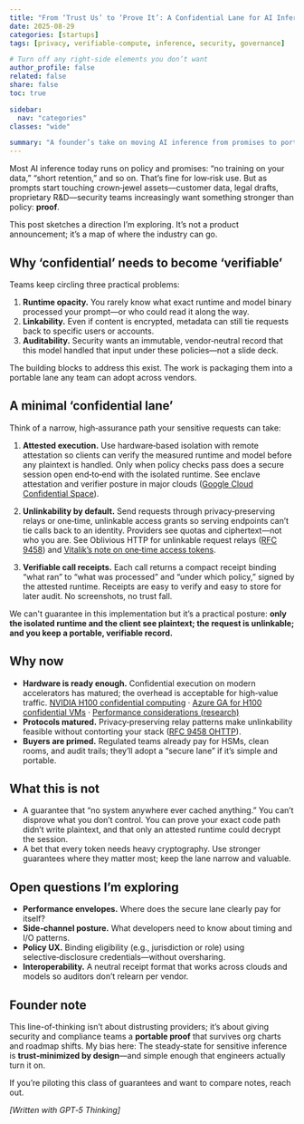 ```yaml
---
title: "From ‘Trust Us’ to ‘Prove It’: A Confidential Lane for AI Inference"
date: 2025-08-29
categories: [startups]
tags: [privacy, verifiable-compute, inference, security, governance]

# Turn off any right‐side elements you don’t want
author_profile: false
related: false
share: false
toc: true

sidebar:
  nav: "categories"
classes: "wide"

summary: "A founder’s take on moving AI inference from promises to portable proofs—without boiling the ocean."
---
```


Most AI inference today runs on policy and promises: “no training on your data,” “short retention,” and so on. That’s fine for low‑risk use. But as prompts start touching crown‑jewel assets—customer data, legal drafts, proprietary R&D—security teams increasingly want something stronger than policy: **proof**.

This post sketches a direction I’m exploring. It’s not a product announcement; it’s a map of where the industry can go.

## Why ‘confidential’ needs to become ‘verifiable’

Teams keep circling three practical problems:

1. **Runtime opacity.** You rarely know what exact runtime and model binary processed your prompt—or who could read it along the way.
2. **Linkability.** Even if content is encrypted, metadata can still tie requests back to specific users or accounts.
3. **Auditability.** Security wants an immutable, vendor‑neutral record that this model handled that input under these policies—not a slide deck.

The building blocks to address this exist. The work is packaging them into a portable lane any team can adopt across vendors.

## A minimal ‘confidential lane’

Think of a narrow, high‑assurance path your sensitive requests can take:

1) **Attested execution.**
Use hardware‑based isolation with remote attestation so clients can verify the measured runtime and model before any plaintext is handled. Only when policy checks pass does a secure session open end‑to‑end with the isolated runtime. See enclave attestation and verifier posture in major clouds ([Google Cloud Confidential Space](https://cloud.google.com/confidential-computing/confidential-space/docs/confidential-space-overview)).

2) **Unlinkability by default.**
Send requests through privacy‑preserving relays or one‑time, unlinkable access grants so serving endpoints can’t tie calls back to an identity. Providers see quotas and ciphertext—not who you are. See Oblivious HTTP for unlinkable request relays ([RFC 9458](https://www.rfc-editor.org/info/rfc9458)) and [Vitalik’s note on one‑time access tokens](https://x.com/VitalikButerin/status/1960311135686529304).

3) **Verifiable call receipts.**
Each call returns a compact receipt binding “what ran” to “what was processed” and “under which policy,” signed by the attested runtime. Receipts are easy to verify and easy to store for later audit. No screenshots, no trust fall.

We can't guarantee in this implementation but it’s a practical posture: **only the isolated runtime and the client see plaintext; the request is unlinkable; and you keep a portable, verifiable record.**

## Why now

- **Hardware is ready enough.** Confidential execution on modern accelerators has matured; the overhead is acceptable for high‑value traffic. [NVIDIA H100 confidential computing](https://developer.nvidia.com/blog/confidential-computing-on-h100-gpus-for-secure-and-trustworthy-ai/) · [Azure GA for H100 confidential VMs](https://techcommunity.microsoft.com/blog/azureconfidentialcomputingblog/general-availability-azure-confidential-vms-with-nvidia-h100-tensor-core-gpus/4242644) · [Performance considerations (research)](https://arxiv.org/html/2409.03992v2)
- **Protocols matured.** Privacy‑preserving relay patterns make unlinkability feasible without contorting your stack ([RFC 9458 OHTTP](https://www.rfc-editor.org/info/rfc9458)).
- **Buyers are primed.** Regulated teams already pay for HSMs, clean rooms, and audit trails; they’ll adopt a “secure lane” if it’s simple and portable.

## What this is not

- A guarantee that “no system anywhere ever cached anything.” You can’t disprove what you don’t control. You can prove your exact code path didn’t write plaintext, and that only an attested runtime could decrypt the session.
- A bet that every token needs heavy cryptography. Use stronger guarantees where they matter most; keep the lane narrow and valuable.

## Open questions I’m exploring

- **Performance envelopes.** Where does the secure lane clearly pay for itself?
- **Side‑channel posture.** What developers need to know about timing and I/O patterns.
- **Policy UX.** Binding eligibility (e.g., jurisdiction or role) using selective‑disclosure credentials—without oversharing.
- **Interoperability.** A neutral receipt format that works across clouds and models so auditors don’t relearn per vendor.

## Founder note

This line-of-thinking isn’t about distrusting providers; it’s about giving security and compliance teams a **portable proof** that survives org charts and roadmap shifts. My bias here: The steady‑state for sensitive inference is **trust‑minimized by design**—and simple enough that engineers actually turn it on.

If you’re piloting this class of guarantees and want to compare notes, reach out.

_[Written with GPT‑5 Thinking]_ 

